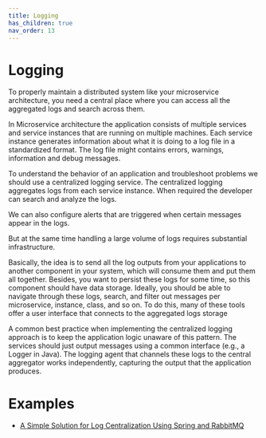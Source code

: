 ```yaml
---
title: Logging
has_children: true
nav_order: 13
---
```


# Logging
To properly maintain a distributed system like your microservice architecture, 
you need a central place where you can access all the aggregated logs and search across them.

In Microservice architecture the application consists of multiple services and service instances that are running on multiple machines. Each service instance generates information about what it is doing to a log file in a standardized format. The log file might contains errors, warnings, information and debug messages.

To understand the behavior of an application and troubleshoot problems we should use a centralized logging service. The centralized logging aggregates logs from each service instance. When required the developer can search and analyze the logs.

We can also configure alerts that are triggered when certain messages appear in the logs.

But at the same time handling a large volume of logs requires substantial infrastructure.

Basically, the idea is to send all the log outputs from your applications to another 
component in your system, which will consume them and put them all together. Besides, 
you want to persist these logs for some time, so this component should have data 
storage. Ideally, you should be able to navigate through these logs, search, and filter out 
messages per microservice, instance, class, and so on. To do this, many of these tools 
offer a user interface that connects to the aggregated logs storage

A common best practice when implementing the centralized logging approach is 
to keep the application logic unaware of this pattern. The services should just output 
messages using a common interface (e.g., a Logger in Java). The logging agent that 
channels these logs to the central aggregator works independently, capturing the output 
that the application produces.

# Examples
* [A Simple Solution for Log Centralization Using Spring and RabbitMQ](https://github.com/spring-kb/logging-spring-rabbitmq-logging)